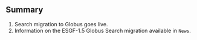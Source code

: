 ## Summary

1. Search migration to Globus goes live.
2. Information on the ESGF-1.5 Globus Search migration available in `News`.